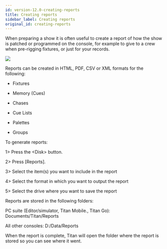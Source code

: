 ```yaml
---
id: version-12.0-creating-reports
title: Creating reports
sidebar_label: Creating reports
original_id: creating-reports
---
```


When preparing a show it is often useful to create a report of how the
show is patched or programmed on the console, for example to give to a
crew when pre-rigging fixtures, or just for your records.

![](/docs/images/image110.png)

Reports can be created in HTML, PDF, CSV or XML formats for the
following:

-   Fixtures

-   Memory (Cues)

-   Chases

-   Cue Lists

-   Palettes

-   Groups

To generate reports:

1\> Press the \<Disk\> button.

2\> Press \[Reports\].

3\> Select the item(s) you want to include in the report

4\> Select the format in which you want to output the report

5\> Select the drive where you want to save the report

Reports are stored in the following folders:

PC suite (Editor/simulator, Titan Mobile., Titan Go):
Documents/Titan/Reports

All other consoles: D:/Data/Reports

When the report is complete, Titan will open the folder where the report
is stored so you can see where it went.


